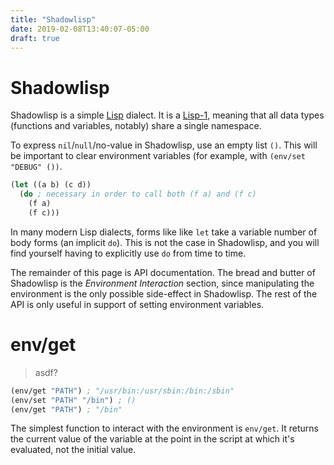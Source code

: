 ```yaml
---
title: "Shadowlisp"
date: 2019-02-08T13:40:07-05:00
draft: true
---
```


# Shadowlisp

Shadowlisp is a simple [Lisp](https://en.wikipedia.org/wiki/Lisp_(programming_language)) dialect. It
is a [Lisp-1](https://en.wikipedia.org/wiki/Common_Lisp#The_function_namespace), meaning that all
data types (functions and variables, notably) share a single namespace.

To express `nil`/`null`/no-value in Shadowlisp, use an empty list `()`. This will be important to
clear environment variables (for example, with `(env/set "DEBUG" ())`.

```scheme
(let ((a b) (c d))
  (do ; necessary in order to call both (f a) and (f c)
    (f a)
    (f c)))
```

In many modern Lisp dialects, forms like like `let` take a variable number of body forms (an
implicit `do`). This is not the case in Shadowlisp, and you will find yourself having to explicitly
use `do` from time to time.

The remainder of this page is API documentation. The bread and butter of Shadowlisp is the
*Environment Interaction* section, since manipulating the environment is the only possible
side-effect in Shadowlisp. The rest of the API is only useful in support of setting environment
variables.

# env/get

> asdf?

```scheme
(env/get "PATH") ; "/usr/bin:/usr/sbin:/bin:/sbin"
(env/set "PATH" "/bin") ; ()
(env/get "PATH") ; "/bin"
```

The simplest function to interact with the environment is `env/get`. It returns the current value of
the variable at the point in the script at which it's evaluated, not the initial value.

